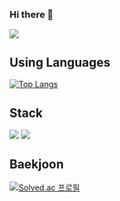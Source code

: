 ### Hi there 👋
<a href="https://hits.seeyoufarm.com"><img src="https://hits.seeyoufarm.com/api/count/incr/badge.svg?url=https%3A%2F%2Fgithub.com%2Fdahyuniiiiii&count_bg=%2379C83D&title_bg=%23555555&icon=&icon_color=%23E7E7E7&title=Today+%26+Total&edge_flat=false"/></a>

## Using Languages
[![Top Langs](https://github-readme-stats.vercel.app/api/top-langs/?username=dahyuniiiiii)](https://github.com/anuraghazra/github-readme-stats)

## Stack

<div style={display:flex; gap:50px;}>
  <img src="https://img.shields.io/badge/html5-E34F26?style=flat&logo=html5&logoColor=white">
  <img src="https://img.shields.io/badge/css-1572B6?style=flat&logo=css3&logoColor=white">

## Baekjoon
[![Solved.ac 프로필](http://mazassumnida.wtf/api/v2/generate_badge?boj=imcute0703123)](https://solved.ac/imcute0703123)

